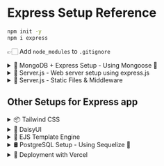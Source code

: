 # Express Setup Reference

```bash
npm init -y
npm i express
```

👉🏻 Add `node_modules` to `.gitignore`

<details>
<summary>🍃 MongoDB + Express Setup - Using Mongoose 🌿</summary>
<br/>

```
npm install mongoose
```

### 📁 Recommended File/Folder Structure:

```
/server
  ├── config/
  │   └── db.js                 ← Mongoose connection setup
  ├── models/
  │   └── Site.js               ← Mongoose schema and model
  ├── controllers/
  │   └── siteController.js     ← Optional: DB logic abstraction
  ├── routes/
  │   └── siteRoutes.js         ← Express routes
  ├── server.js                 ← Express entry point
```

---

### 🔌 1. **Mongoose DB Connection Setup**

#### `server/config/db.js`

```js
const mongoose = require('mongoose');

const connectDB = async (connectionString) => {
  try {
    const conn = await mongoose.connect(connectionString);
    console.log(`MongoDB Connected: ${conn.connection.host}`);
  } catch (err) {
    console.error('MongoDB connection error:', err);
    throw err;
  }
};

module.exports = connectDB;
```


### 📄 2. **Mongoose Schema + Model**

#### `server/models/Site.js`

```js
const mongoose = require('mongoose');

const dateSchema = new mongoose.Schema({
  year: String,
  type: String,
});

const locationSchema = new mongoose.Schema({
  town: String,
  latitude: Number,
  longitude: Number,
});

const provinceOrTerritorySchema = new mongoose.Schema({
  code: String,
  name: String,
  type: String,
  region: String,
  capital: String,
});

const siteSchema = new mongoose.Schema({
  siteName: String,
  description: String,
  dates: [dateSchema],
  designated: Number,
  image: String,
  location: locationSchema,
  provinceOrTerritory: provinceOrTerritorySchema,
});

module.exports = mongoose.model('Site', siteSchema);
```


### 📦 3. **Database Access Layer (Optional Abstraction)**

#### `server/controllers/siteController.js`

```js
const Site = require('../models/Site');

exports.addSite = async (data) => {
  const newSite = new Site(data);
  return await newSite.save();
};

exports.getAllSites = async (filters, page, perPage) => {
  const query = {};

  if (filters.region) {
    query['provinceOrTerritory.region'] = new RegExp(filters.region, 'i');
  } else if (filters.provinceOrTerritoryName) {
    query['provinceOrTerritory.name'] = new RegExp(filters.provinceOrTerritoryName, 'i');
  } else if (filters.name) {
    query.siteName = new RegExp(filters.name, 'i');
  }

  if (+page && +perPage) {
    return await Site.find(query)
      .sort({ siteName: 1 })
      .skip((page - 1) * +perPage)
      .limit(+perPage)
      .exec();
  }

  throw new Error('page and perPage query parameters must be valid numbers');
};

exports.getSiteById = async (id) => {
  return await Site.findById(id);
};

exports.updateSite = async (id, data) => {
  return await Site.updateOne({ _id: id }, { $set: data });
};

exports.deleteSite = async (id) => {
  return await Site.deleteOne({ _id: id });
};
```


### 🚏 4. **Express Routes**

#### `server/routes/siteRoutes.js`

```js
const express = require('express');
const router = express.Router();
const siteController = require('../controllers/siteController');

router.post('/sites', async (req, res) => {
  try {
    const site = await siteController.addSite(req.body);
    res.status(201).json(site);
  } catch (err) {
    console.error(err);
    res.status(500).json({ error: 'Failed to add site' });
  }
});

router.get('/sites', async (req, res) => {
  try {
    const sites = await siteController.getAllSites(req.query, req.query.page, req.query.perPage);
    res.status(200).json(sites);
  } catch (err) {
    res.status(500).json({ error: err.message });
  }
});

router.get('/sites/:id', async (req, res) => {
  try {
    const site = await siteController.getSiteById(req.params.id);
    if (!site) return res.status(404).json({ message: 'Site not found' });
    res.status(200).json(site);
  } catch (err) {
    res.status(500).json({ error: 'Failed to fetch site' });
  }
});

router.put('/sites/:id', async (req, res) => {
  try {
    await siteController.updateSite(req.params.id, req.body);
    res.status(200).json({ message: 'Site updated successfully' });
  } catch (err) {
    res.status(500).json({ error: 'Failed to update site' });
  }
});

router.delete('/sites/:id', async (req, res) => {
  try {
    await siteController.deleteSite(req.params.id);
    res.status(204).end();
  } catch (err) {
    res.status(500).json({ error: 'Failed to delete site' });
  }
});

module.exports = router;
```


### 🚀 5. **Server Entry Point**

#### `server/server.js`

```js
const express = require('express');
const cors = require('cors');
require('dotenv').config();
const connectDB = require('./config/db');
const siteRoutes = require('./routes/siteRoutes');

const app = express();
const PORT = process.env.PORT || 8080;

app.use(cors());
app.use(express.json());

app.get('/', (req, res) => {
  res.json({ message: 'API Listening', developer: 'Divyanshu Dugar' });
});

app.use('/api', siteRoutes);

app.use((req, res) => {
  res.status(404).send('Resource Not Found!');
});

connectDB(process.env.MONGODB_CONN_STRING)
  .then(() => {
    app.listen(PORT, () => console.log(`Server running on port ${PORT}`));
  })
  .catch((err) => {
    console.error('Failed to connect to MongoDB:', err);
  });
```

### 💡 Notes:

* ✅ Use `.env` for `MONGODB_CONN_STRING`
* 🧠 Model naming: use **PascalCase** (`Site.js`) and schema naming as per MongoDB collections (`site`)
* 📂 Organize logic using folders: `models/`, `controllers/`, `routes/`, `config/`
* 🪝 Connect this Express API to Next.js client via `/api/sites`.

</details>

<details>
<summary>📂 Server.js - Web server setup using express.js</summary>
<br/>

```js
const express = require('express'); // "require" the Express module
const app = express(); // obtain the "app" object
const HTTP_PORT = process.env.PORT || 8080; // assign a port

// start the server on the port and output a confirmation to the console
app.listen(HTTP_PORT, () => console.log(`server listening on: ${HTTP_PORT}`));
```
</details>
  
<details>
<summary>📂 Server.js - Static Files & Middleware</summary>
<br/>
  
```js
const path = require('path');
app.use(express.static(path.join(__dirname, 'public')));
app.use(express.json());
```

```js
res.sendFile(path.join(__dirname, 'views', 'home.html'));
```

```js
module.exports = app;
```

</details>

## Other Setups for Express app

<details>
<summary>📦 Tailwind CSS</summary>
<br/>
  
```bash
npm install -D tailwindcss
npx tailwindcss init
```

Update `tailwind.config.js`:

```js
module.exports = {
  content: ["./views/**/*.html"],
  theme: {
    extend: {},
  },
  plugins: [],
}
```

Update `package.json`:

```json
"scripts": {
  "tw:build": "tailwindcss build -i ./public/css/tailwind.css -o ./public/css/main.css"
}
```

Include in HTML:

```html
<link rel="stylesheet" href="/css/main.css" />
```

Build CSS:

```bash
npm run tw:build
```

</details>

<details>
<summary>🎨 DaisyUI</summary>
<br/>
  
```bash
npm i @tailwindcss/typography daisyui
```

Update plugins in `tailwind.config.js`:

```js
plugins: [require('@tailwindcss/typography'), require('daisyui')]
```

</details>

<details>
<summary> 📝 EJS Template Engine </summary>
<br/>
  
```bash
npm install ejs
```

In `server.js`:

```js
app.set('view engine', 'ejs');
```
</details>

<details>
<summary>🛢️ PostgreSQL Setup - Using Sequelize 🐘</summary>
<br/>

```bash
npm install sequelize pg pg-hstore
```

In `server.js`:

```js
const Sequelize = require('sequelize');
```
</details>


<details>
<summary>🚀 Deployment with Vercel</summary>
  
  <br/>
  
  <details>
  <summary>vercel.json</summary>
  <br/>
  
  ```json
  {
    "version": 2,
    "builds": [
      {
        "src": "server.js",
        "use": "@vercel/node",
        "config": { "includeFiles": ["dist/**"] }
      }
    ],
    "routes": [
      {
        "src": "/(.*)",
        "dest": "server.js"
      }
    ]
  }
  ```
  </details>

  <br/>
</details>
